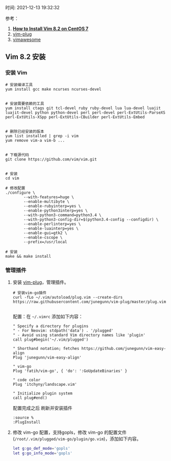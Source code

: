 时间: 2021-12-13 19:32:32

参考：

1. [**How to Install Vim 8.2 on CentOS 7**](https://phoenixnap.com/kb/how-to-install-vim-centos-7)
2. [vim-plug](https://github.com/junegunn/vim-plug)
3. [vimawesome](https://vimawesome.com/)

## Vim 8.2 安装

### 安装 Vim
```
# 安装编译工具
yum install gcc make ncurses ncurses-devel


# 安装需要依赖的工具
yum install ctags git tcl-devel ruby ruby-devel lua lua-devel luajit luajit-devel python python-devel perl perl-devel perl-ExtUtils-ParseXS perl-ExtUtils-XSpp perl-ExtUtils-CBuilder perl-ExtUtils-Embed


# 删除已经安装的版本
yum list installed | grep -i vim
yum remove vim-a vim-b ...


# 下载源代码
git clone https://github.com/vim/vim.git


# 安装
cd vim

# 修改配置
./configure \
        --with-features=huge \
        --enable-multibyte \
        --enable-rubyinterp=yes \
        --enable-python3interp=yes \
        --with-python3-command=python3.4 \
        --with-python3-config-dir=$(python3.4-config --configdir) \
        --enable-perlinterp=yes \
        --enable-luainterp=yes \
        --enable-gui=gtk2 \
        --enable-cscope \
        --prefix=/usr/local

# 安装
make && make install
```

### 管理插件

1. 安装 [vim-plug](https://github.com/junegunn/vim-plug)，管理插件。

    ```shell
    # 安装vim-go插件
    curl -fLo ~/.vim/autoload/plug.vim --create-dirs https://raw.githubusercontent.com/junegunn/vim-plug/master/plug.vim
      
    ```
    配置：在 `~/.vimrc` 添加如下内容：
    ```shell
    " Specify a directory for plugins
    " - For Neovim: stdpath('data') . '/plugged'
    " - Avoid using standard Vim directory names like 'plugin'
    call plug#begin('~/.vim/plugged')
    
    " Shorthand notation; fetches https://github.com/junegunn/vim-easy-align
    Plug 'junegunn/vim-easy-align'
    
    " vim-go
    Plug 'fatih/vim-go', { 'do': ':GoUpdateBinaries' }
    
    " code color
    Plug 'itchyny/landscape.vim'
    
    " Initialize plugin system
    call plug#end()
    ```

    配置完成之后 刷新并安装插件
    ```shell
    :source %
    :PlugInstall
    ```

2. 修改 vim-go 配置，支持gopls，修改 vim-go 的配置文件(`/root/.vim/plugged/vim-go/plugin/go.vim`)，添加如下内容。

    ```lua
    let g:go_def_mode='gopls'
	let g:go_info_mode='gopls'
    ```
